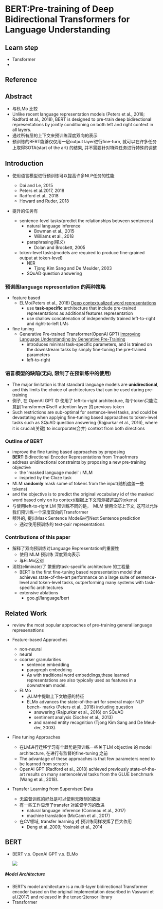 # BERT:Pre-training of Deep Bidirectional Transformers for Language Understanding

## Learn step

+ Tansformer
+ 

## Reference


## Abstract
+ 与ELMo 比较
+ Unlike recent language representation models (Peters et al., 2018; Radford
et al., 2018), BERT is designed to pre-train deep bidirectional representations by jointly conditioning on both left and right context in all layers.
+ 通过所有层的上下文来预训练深度双向的表示
+ 预训练的BERT能够仅仅用一层output layer进行fine-turn, 就可以在许多任务上取得SOTA(start of the art) 的结果, 并不需要针对特殊任务进行特殊的调整


## Introduction
+ 使用语言模型进行预训练可以提高许多NLP任务的性能
	+ Dai and Le, 2015
	+ Peters et al.2017, 2018
	+ Radford et al., 2018
	+ Howard and Ruder, 2018

+ 提升的任务有
	+ sentence-level tasks(predict the relationships between sentences)
		+ natural language inference
			+ Bowman et al., 2015
			+ Williams et al., 2018
		+ paraphrasing(释义)
			+ Dolan and Brockett, 2005
	+ token-level tasks(models are required to produce fine-grained output at token-level)
		+ NER
			+ Tjong Kim Sang and De Meulder, 2003
		+ SQuAD question answering

### 预训练language representation 的两种策略
+ feature based
  + ELMo(Peters et al., 2018) [Deep contextualized word representations](https://arxiv.org/abs/1802.05365)
    + use **task-specific** architecture that include pre-trained representations as additional features representation
    + use shallow concatenation of independently trained left-to-right and right-to-left LMs
+ fine tuning
  + Generative Pre-trained Transformer(OpenAI GPT) [Improving Language Understanding by Generative Pre-Training](https://www.cs.ubc.ca/~amuham01/LING530/papers/radford2018improving.pdf)
  	+ introduces minimal task-specific parameters, and is trained on the
  downstream tasks by simply fine-tuning the pre-trained parameters
  	+ left-to-right

### 语言模型的缺陷(无向, 限制了在预训练中的使用)
+ The major limitation is that standard language models are **unidirectional**, and this limits the choice of architectures that can be used during pre-training
+ 例子, 在 OpenAI GPT 中 使用了 left-to-right architecture, 每个token只能注意到Transformer中self-attention layer 的 previous token
+ Such restrictions are sub-optimal for sentence-level tasks, and could be devastating when applying fine-tuning based approaches to token-level tasks such as SQuAD question answering (Rajpurkar et al., 2016), where it is crucial(关键) to incorporate(合并) context from both directions

### Outline of BERT
+ improve the fine tuning based approaches by proposing **BERT**:Bidirectional Encoder Representations from Trnaofrmers
+ address unidirectional constraints by proposing a new pre-training objective
	+ the 'masked language model' : MLM
	+ inspried by the Cloze task
+ MLM **randomly** mask some of tokens from the input(随机遮盖一些tokens)
+ and the objective is to predict the original vocabulary id of the masked word based only on its context(根据上下文预测被遮盖的tokens)
+ 与使用left-to-right LM 预训练不同的是，　MLM 使用全部上下文, 这可以允许我们预训练一个深度双向的Transformer
+ 额外的, 提出Mask Sentence Model进行Next Sentence prediction
	+ 通过使用预训练的 text-pair representations

### Contributions of this paper
+ 解释了双向预训练对Language Representation的重要性
	+ 使用 MLM 预训练 深度双向表示
	+ 与ELMo区别
+ 消除(eliminate)了 繁重的task-specific architecture 的工程量
	+ BERT is the first fine-tuning based representation model that achieves state-of-the-art performance on a large suite of sentence-level and token-level tasks, outperforming many systems with task-specific architectures
	+ extensive ablations
		+ goo.gl/language/bert

## Related Work
+ review the most popular approaches of pre-training general language represenattions
+ Feature-based Appraoches
	+ non-neural
	+ neural
	+ coarser granularities
		+ sentence embedding
		+ paragrqph embedding
		+ As with traditional word embeddings,these learned representations are also typically used as features in a downstream model.
	+ ELMo
		+ 从LM中提取上下文敏感的特征
		+ ELMo advances the state-of-the-art for several major NLP bench-
marks (Peters et al., 2018) including question 
			+ answering (Rajpurkar et al., 2016) on SQuAD
			+ sentiment analysis (Socher et al., 2013)
			+ and named entity recognition (Tjong Kim Sang and De Meul-
der, 2003).
+ Fine tuning Approaches
	+ 在LM进行迁移学习有个趋势是预训练一些关于LM objective 的 model architecture, 在进行有监督的fine-tuning 之前
	+ The advantage of these approaches is that few parameters need to be learned
from scratch
	+ OpenAI GPT (Radford et al., 2018) achieved previously state-of-the-art results on many sentencelevel tasks from the GLUE benchmark (Wang et al., 2018).

+ Transfer Learning from Supervised Data 
	+ 无监督训练的好处是可以使用无限制的数据
	+ 有一些工作显示了transfer 对监督学习的改进
		+ natural language inference (Conneau et al., 2017)
		+ machine translation (McCann et al., 2017)
	+ 在CV领域, transfer learning 对 预训练同样发挥了巨大作用
		+ Deng et al.,2009; Yosinski et al., 2014

## BERT
+ BERT v.s. OpenAI GPT v.s. ELMo

  ![](https://ws2.sinaimg.cn/large/006tKfTcly1g1ima1j4wjj30k004ydge.jpg)

##### Model Architecture
+ BERT’s model architecture is a multi-layer bidirectional Transformer encoder based on the original implementation described in Vaswani et al.(2017) and released in the tensor2tensor library
+ Transformer
